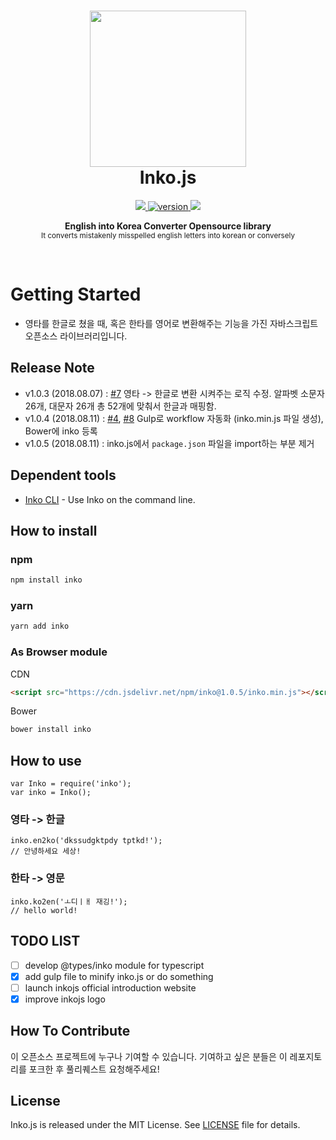 <h1 align="center">
    <img height="250" src="https://github.com/JonJee/inko/blob/master/images/inko_logo.png?raw=true" />
    <br> Inko.js
</h1>

<p align="center">
  <a href="https://github.com/jonjee/inko/blob/master/LICENSE">
    <img src="https://img.shields.io/github/license/jonjee/inko.svg" />
  </a>
  <a href="https://npmjs.com/package/inko">
    <img src="https://img.shields.io/npm/v/inko.svg" alt="version" />
  </a>
  <a href="https://www.jsdelivr.com/package/npm/inko">
    <img src="https://data.jsdelivr.com/v1/package/npm/inko/badge" />
  </a>
</p>

<p align="center">
  <b>English into Korea Converter Opensource library</b></br>
  <sub>It converts mistakenly misspelled english letters into korean or conversely<sub>
</p>

<br />

# Getting Started
- 영타를 한글로 쳤을 때, 혹은 한타를 영어로 변환해주는 기능을 가진 자바스크립트 오픈소스 라이브러리입니다.

## Release Note
- v1.0.3 (2018.08.07) : [#7](https://github.com/JonJee/inko/issues/7) 영타 -> 한글로 변환 시켜주는 로직 수정. 알파벳 소문자 26개, 대문자 26개 총 52개에 맞춰서 한글과 매핑함.
- v1.0.4 (2018.08.11) : [#4](https://github.com/JonJee/inko/issues/4), [#8](https://github.com/JonJee/inko/issues/8) Gulp로 workflow 자동화 (inko.min.js 파일 생성), Bower에 inko 등록
- v1.0.5 (2018.08.11) : inko.js에서 `package.json` 파일을 import하는 부분 제거

## Dependent tools
- [Inko CLI](https://github.com/JonJee/inko-cli) - Use Inko on the command line.

## How to install

### npm

```bash
npm install inko
```

### yarn

```bash
yarn add inko
```

### As Browser module

CDN
```html
<script src="https://cdn.jsdelivr.net/npm/inko@1.0.5/inko.min.js"></script>
```

Bower
```bash
bower install inko
```

## How to use
```
var Inko = require('inko');
var inko = Inko();
```

### 영타 -> 한글
```
inko.en2ko('dkssudgktpdy tptkd!');
// 안녕하세요 세상!
```

### 한타 -> 영문
```
inko.ko2en('ㅗ디ㅣㅐ 재깅!');
// hello world!
```

## TODO LIST
- [ ] develop @types/inko module for typescript
- [x] add gulp file to minify inko.js or do something
- [ ] launch inkojs official introduction website
- [x] improve inkojs logo

## How To Contribute
이 오픈소스 프로젝트에 누구나 기여할 수 있습니다. 기여하고 싶은 분들은 이 레포지토리를 포크한 후 풀리퀘스트 요청해주세요!

## License
Inko.js is released under the MIT License. See [LICENSE](https://github.com/jonjee/inko/blob/master/LICENSE) file for details.
